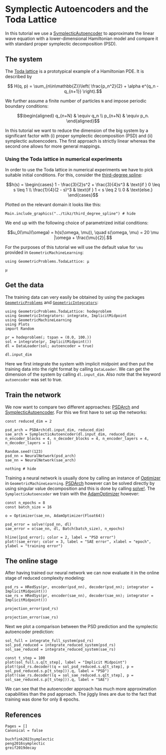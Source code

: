 # Symplectic Autoencoders and the Toda Lattice

In this tutorial we use a [SymplecticAutoencoder](@ref) to approximate the linear wave equation with a lower-dimensional Hamiltonian model and compare it with standard proper symplectic decomposition (PSD).

## The system

The [Toda lattice](https://juliagni.github.io/GeometricProblems.jl/latest/toda_lattice) is a prototypical example of a Hamiltonian PDE. It is described by 
```math
    H(q, p) = \sum_{n\in\mathbb{Z}}\left(  \frac{p_n^2}{2} + \alpha e^{q_n - q_{n+1}} \right).
```

We further assume a finite number of particles ``N`` and impose periodic boundary conditions: 
```math
\begin{aligned}
    q_{n+N} &  \equiv q_n \\ 
    p_{n+N} &   \equiv p_n.
\end{aligned}
```

In this tutorial we want to reduce the dimension of the big system by a significant factor with (i) proper symplectic decomposition (PSD) and (ii) symplectic autoencoders. The first approach is strictly linear whereas the second one allows for more general mappings. 

### Using the Toda lattice in numerical experiments 

In order to use the Toda lattice in numerical experiments we have to pick suitable initial conditions. For this, consider the [third-degree spline](https://juliagni.github.io/GeometricProblems.jl/latest/initial_condition): 

```math
h(s)  = \begin{cases}
        1 - \frac{3}{2}s^2 + \frac{3}{4}s^3 & \text{if } 0 \leq s \leq 1 \\ 
        \frac{1}{4}(2 - s)^3 & \text{if } 1 < s \leq 2 \\ 
        0 & \text{else.} 
\end{cases}
```

Plotted on the relevant domain it looks like this: 

```@example 
Main.include_graphics("../tikz/third_degree_spline") # hide
```


We end up with the following choice of parametrized initial conditions: 

```math 
u_0(\mu)(\omega) = h(s(\omega, \mu)), \quad s(\omega, \mu) =  20 \mu  |\omega + \frac{\mu}{2}|.
```

For the purposes of this tutorial we will use the default value for ``\mu`` provided in `GeometricMachineLearning`:

```@example
using GeometricProblems.TodaLattice: μ

μ
```

## Get the data 

The training data can very easily be obtained by using the packages [`GeometricProblems`](https://github.com/JuliaGNI/GeometricProblems.jl) and [`GeometricIntegrators`](https://github.com/JuliaGNI/GeometricIntegrators.jl):

```@example toda_lattice
using GeometricProblems.TodaLattice: hodeproblem
using GeometricIntegrators: integrate, ImplicitMidpoint
using GeometricMachineLearning 
using Plots
import Random

pr = hodeproblem(; tspan = (0.0, 100.))
sol = integrate(pr, ImplicitMidpoint())
dl = DataLoader(sol; autoencoder = true)

dl.input_dim
```

Here we first integrate the system with implicit midpoint and then put the training data into the right format by calling `DataLoader`. We can get the dimension of the system by calling `dl.input_dim`. Also note that the keyword `autoencoder` was set to true.

## Train the network 

We now want to compare two different approaches: [PSDArch](@ref) and [SymplecticAutoencoder](@ref). For this we first have to set up the networks: 

```@example toda_lattice
const reduced_dim = 2

psd_arch = PSDArch(dl.input_dim, reduced_dim)
sae_arch = SymplecticAutoencoder(dl.input_dim, reduced_dim; n_encoder_blocks = 4, n_decoder_blocks = 4, n_encoder_layers = 4, n_decoder_layers = 1)

Random.seed!(123)
psd_nn = NeuralNetwork(psd_arch)
sae_nn = NeuralNetwork(sae_arch)

nothing # hide
```

Training a neural network is usually done by calling an instance of [Optimizer](@ref) in `GeometricMachineLearning`. [PSDArch](@ref) however can be solved directly by using singular value decomposition and this is done by calling [solve!](@ref). The `SymplecticAutoencoder` we train with the [AdamOptimizer](@ref) however: 

```@example toda_lattice 
const n_epochs = 8
const batch_size = 16

o = Optimizer(sae_nn, AdamOptimizer(Float64))

psd_error = solve!(psd_nn, dl)
sae_error = o(sae_nn, dl, Batch(batch_size), n_epochs)

hline([psd_error]; color = 2, label = "PSD error")
plot!(sae_error; color = 3, label = "SAE error", xlabel = "epoch", ylabel = "training error")
```

## The online stage 

After having trained our neural network we can now evaluate it in the online stage of reduced complexity modeling: 

```@example toda_lattice
psd_rs = HRedSys(pr, encoder(psd_nn), decoder(psd_nn); integrator = ImplicitMidpoint())
sae_rs = HRedSys(pr, encoder(sae_nn), decoder(sae_nn); integrator = ImplicitMidpoint())

projection_error(psd_rs)
```

```@example toda_lattice 
projection_error(sae_rs)
```

Next we plot a comparison between the PSD prediction and the symplectic autoencoder prediction: 

```@example toda_lattice
sol_full = integrate_full_system(psd_rs)
sol_psd_reduced = integrate_reduced_system(psd_rs)
sol_sae_reduced = integrate_reduced_system(sae_rs)

const t_step = 100
plot(sol_full.s.q[t_step], label = "Implicit Midpoint")
plot!(psd_rs.decoder((q = sol_psd_reduced.s.q[t_step], p = sol_psd_reduced.s.p[t_step])).q, label = "PSD")
plot!(sae_rs.decoder((q = sol_sae_reduced.s.q[t_step], p = sol_sae_reduced.s.p[t_step])).q, label = "SAE")
```

We can see that the autoencoder approach has much more approximation capabilities than the psd approach. The jiggly lines are due to the fact that training was done for only 8 epochs. 

## References 
```@bibliography
Pages = []
Canonical = false

buchfink2023symplectic
peng2016symplectic
greif2019decay
```